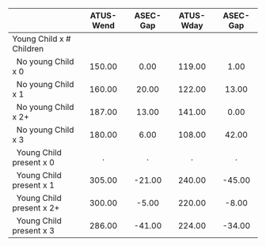 
|                      |    ATUS-Wend |     ASEC-Gap |    ATUS-Wday |     ASEC-Gap |
| -------------------- | :----------: | :----------: | :----------: | :----------: |
| Young Child x # Children |              |              |              |              |
| &nbsp;&nbsp;No young Child x 0 |       150.00 |         0.00 |       119.00 |         1.00 |
| &nbsp;&nbsp;No young Child x 1 |       160.00 |        20.00 |       122.00 |        13.00 |
| &nbsp;&nbsp;No young Child x 2+ |       187.00 |        13.00 |       141.00 |         0.00 |
| &nbsp;&nbsp;No young Child x 3 |       180.00 |         6.00 |       108.00 |        42.00 |
| &nbsp;&nbsp;Young Child present x 0 |            . |            . |            . |            . |
| &nbsp;&nbsp;Young Child present x 1 |       305.00 |       -21.00 |       240.00 |       -45.00 |
| &nbsp;&nbsp;Young Child present x 2+ |       300.00 |        -5.00 |       220.00 |        -8.00 |
| &nbsp;&nbsp;Young Child present x 3 |       286.00 |       -41.00 |       224.00 |       -34.00 |

